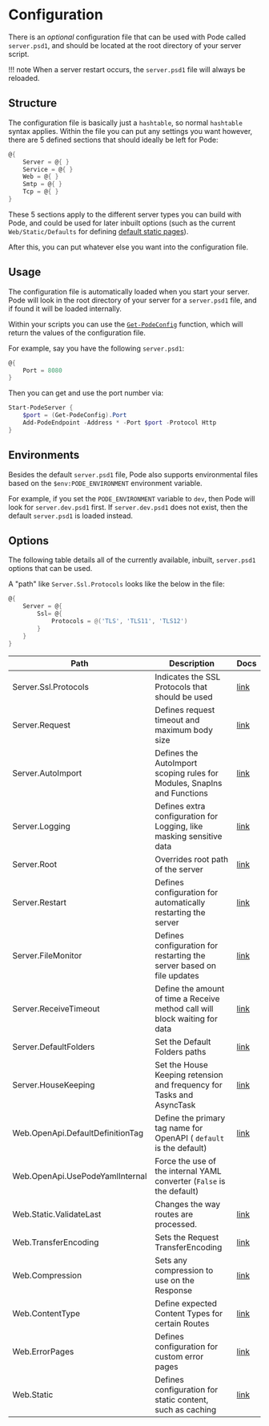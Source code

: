 # Configuration

There is an *optional* configuration file that can be used with Pode called `server.psd1`, and should be located at the root directory of your server script.

!!! note
    When a server restart occurs, the `server.psd1` file will always be reloaded.

## Structure

The configuration file is basically just a `hashtable`, so normal `hashtable` syntax applies. Within the file you can put any settings you want however, there are 5 defined sections that should ideally be left for Pode:

```powershell
@{
    Server = @{ }
    Service = @{ }
    Web = @{ }
    Smtp = @{ }
    Tcp = @{ }
}
```

These 5 sections apply to the different server types you can build with Pode, and could be used for later inbuilt options (such as the current `Web/Static/Defaults` for defining [default static pages](../Routes/Overview#default-pages)).

After this, you can put whatever else you want into the configuration file.

## Usage

The configuration file is automatically loaded when you start your server. Pode will look in the root directory of your server for a `server.psd1` file, and if found it will be loaded internally.

Within your scripts you can use the [`Get-PodeConfig`](../../Functions/Utilities/Get-PodeConfig) function, which will return the values of the configuration file.

For example, say you have the following `server.psd1`:

```powershell
@{
    Port = 8080
}
```

Then you can get and use the port number via:

```powershell
Start-PodeServer {
    $port = (Get-PodeConfig).Port
    Add-PodeEndpoint -Address * -Port $port -Protocol Http
}
```

## Environments

Besides the default `server.psd1` file, Pode also supports environmental files based on the `$env:PODE_ENVIRONMENT` environment variable.

For example, if you set the `PODE_ENVIRONMENT` variable to `dev`, then Pode will look for `server.dev.psd1` first. If `server.dev.psd1` does not exist, then the default `server.psd1` is loaded instead.

## Options

The following table details all of the currently available, inbuilt, `server.psd1` options that can be used.

A "path" like `Server.Ssl.Protocols` looks like the below in the file:

```powershell
@{
    Server = @{
        Ssl= @{
            Protocols = @('TLS', 'TLS11', 'TLS12')
        }
    }
}
```

| Path                  | Description                                                                 | Docs                                                                    |
|-----------------------|-----------------------------------------------------------------------------|-------------------------------------------------------------------------|
| Server.Ssl.Protocols  | Indicates the SSL Protocols that should be used                             | [link](../Certificates)                                                 |
| Server.Request        | Defines request timeout and maximum body size                               | [link](../RequestLimits)                                                |
| Server.AutoImport     | Defines the AutoImport scoping rules for Modules, SnapIns and Functions     | [link](../Scoping)                                                      |
| Server.Logging        | Defines extra configuration for Logging, like masking sensitive data        | [link](../Logging/Overview)                                             |
| Server.Root           | Overrides root path of the server                                           | [link](../Misc/ServerRoot)                                              |
| Server.Restart        | Defines configuration for automatically restarting the server               | [link](../Restarting/Types/AutoRestarting)                              |
| Server.FileMonitor    | Defines configuration for restarting the server based on file updates       | [link](../Restarting/Types/FileMonitoring)                              |
| Server.ReceiveTimeout | Define the amount of time a Receive method call will block waiting for data | [link](../Endpoints/Basic/StaticContent/#server-timeout)                |
| Server.DefaultFolders | Set the Default Folders paths                                               | [link](../Routes/Utilities/StaticContent/#changing-the-default-folders) |
| Server.HouseKeeping            | Set the House Keeping retension and frequency for Tasks and AsyncTask | [link](../Routes/Utilities/StaticContent/#changing-the-default-folders)
| Web.OpenApi.DefaultDefinitionTag | Define the primary tag name for OpenAPI ( `default` is the default)         | [link](../OpenAPI/Overview)                                             |
| Web.OpenApi.UsePodeYamlInternal  | Force the use of the internal YAML converter (`False` is the default)       |                                                                         |
| Web.Static.ValidateLast          | Changes the way routes are processed.                                       | [link](../Routes/Utilities/StaticContent)                               |
| Web.TransferEncoding             | Sets the Request TransferEncoding                                           | [link](../Compression/Requests)                                         |
| Web.Compression                  | Sets any compression to use on the Response                                 | [link](../Compression/Responses)                                        |
| Web.ContentType                  | Define expected Content Types for certain Routes                            | [link](../Routes/Utilities/ContentTypes)                                |
| Web.ErrorPages                   | Defines configuration for custom error pages                                | [link](../Routes/Utilities/ErrorPages)                                  |
| Web.Static                       | Defines configuration for static content, such as caching                   | [link](../Routes/Utilities/StaticContent)                               |
